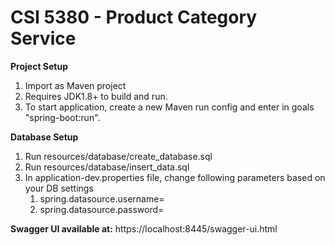 # CSI 5380 - Product Category Service

**Project Setup**
1. Import as Maven project
2. Requires JDK1.8+ to build and run.
3. To start application, create a new Maven run config and enter in goals "spring-boot:run".

**Database Setup**
1. Run resources/database/create_database.sql
2. Run resources/database/insert_data.sql
3. In application-dev.properties file, change following parameters based on your DB settings<br />
	1) spring.datasource.username=<Your DB username><br />
	2) spring.datasource.password=<Your DB password><br />

**Swagger UI available at:** https://localhost:8445/swagger-ui.html
